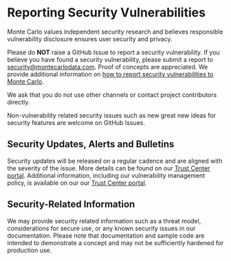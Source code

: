 # Reporting Security Vulnerabilities

Monte Carlo values independent security research and believes responsible vulnerability disclosure ensures user security and privacy.

Please do **NOT** raise a GitHub Issue to report a security vulnerability. If you believe you have found a security vulnerability, please submit a report to security@montecarlodata.com. Proof of concepts are appreciated. We provide additional information on [how to report security vulnerabilities to Monte Carlo](https://trust.montecarlodata.com/resources/ZTMzNjM0YmMtZDQ3Yi00NWJmLTk0NmQtNWEwNzJkMWJmMDZj).

We ask that you do not use other channels or contact project contributors directly.

Non-vulnerability related security issues such as new great new ideas for security features are welcome on GitHub Issues. 

## Security Updates, Alerts and Bulletins

Security updates will be released on a regular cadence and are aligned with the severity of the issue. More details can be found on our [Trust Center portal](https://trust.montecarlodata.com). Additional information, including our vulnerability management policy, is available on our our [Trust Center portal](https://trust.montecarlodata.com).

## Security-Related Information

We may provide security related information such as a threat model, considerations for secure use, or any known security issues in our documentation. Please note that documentation and sample code are intended to demonstrate a concept and may not be sufficiently hardened for production use.